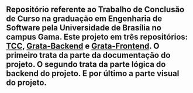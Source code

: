## Repositório referente ao Trabalho de Conclusão de Curso na graduação em Engenharia de Software pela Universidade de Brasília no campus Gama. Este projeto em três repositórios: [TCC](https://github.com/FGAProjects/TCC), [Grata-Backend](https://github.com/FGAProjects/Grata-Backend) e [Grata-Frontend](https://github.com/FGAProjects/Grata-Frontend). O primeiro trata da parte da documentação do projeto. O segundo trata da parte lógica do backend do projeto. E por último a parte visual do projeto.
